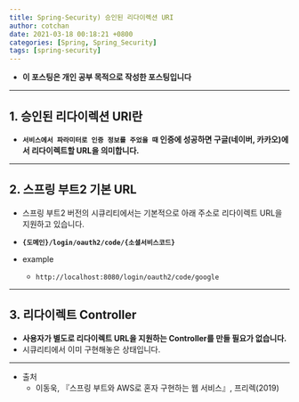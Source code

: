```yaml
---
title: Spring-Security) 승인된 리다이렉션 URI
author: cotchan 
date: 2021-03-18 00:18:21 +0800 
categories: [Spring, Spring_Security]
tags: [spring-security] 
---
```


+ **이 포스팅은 개인 공부 목적으로 작성한 포스팅입니다**

---

## 1. 승인된 리다이렉션 URI란

+ **`서비스에서 파라미터로 인증 정보를 주었을 때` 인증에 성공하면 구글(네이버, 카카오)에서 리다이렉트할 URL을 의미합니다.**

---

## 2. 스프링 부트2 기본 URL

+ 스프링 부트2 버전의 시큐리티에서는 기본적으로 아래 주소로 리다이렉트 URL을 지원하고 있습니다.

+ **`{도메인}/login/oauth2/code/{소셜서비스코드}`**

+ example
  + `http://localhost:8080/login/oauth2/code/google`

---

## 3. 리다이렉트 Controller

+ **사용자가 별도로 리다이렉트 URL을 지원하는 Controller를 만들 필요가 없습니다.**
+ 시큐리티에서 이미 구현해놓은 상태입니다.


---

+ 출처
  + 이동욱, 『스프링 부트와 AWS로 혼자 구현하는 웹 서비스』, 프리렉(2019) 
